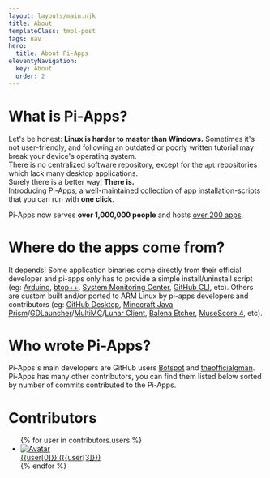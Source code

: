 ```yaml
---
layout: layouts/main.njk
title: About
templateClass: tmpl-post
tags: nav
hero:
  title: About Pi-Apps
eleventyNavigation:
  key: About
  order: 2
---
```

<div class="content">

# What is Pi-Apps?

Let's be honest: **Linux is harder to master than Windows.** Sometimes it's not user-friendly, and following an outdated or poorly written tutorial may break your device's operating system.  
There is no centralized software repository, except for the `apt` repositories which lack many desktop applications.  
Surely there is a better way! **There is.**  
Introducing Pi-Apps, a well-maintained collection of app installation-scripts that you can run with **one click**.

Pi-Apps now serves **over 1,000,000 people** and hosts [over 200 apps](/wiki/getting-started/apps-list/).

# Where do the apps come from?

It depends! Some application binaries come directly from their official developer and pi-apps only has to provide a simple install/uninstall script (eg: [Arduino](/wiki/getting-started/apps-list/#arduino), [btop++](/wiki/getting-started/apps-list/#btop++), [System Monitoring Center](/wiki/getting-started/apps-list/#system-monitoring-center), [GitHub CLI](/wiki/getting-started/apps-list/#github-cli), etc). Others are custom built and/or ported to ARM Linux by pi-apps developers and contributors (eg: [GitHub Desktop](/wiki/getting-started/apps-list/#github-desktop), [Minecraft Java Prism](/wiki/getting-started/apps-list/#minecraft-java-prism-launcher)/[GDLauncher](/wiki/getting-started/apps-list/#minecraft-java-gdlauncher)/[MultiMC](/wiki/getting-started/apps-list/#minecraft-java-multimc5)/[Lunar Client](/wiki/getting-started/apps-list/#minecraft-java-lunar), [Balena Etcher](/wiki/getting-started/apps-list/#balenaetcher), [MuseScore 4](/wiki/getting-started/apps-list/#musescore), etc).

# Who wrote Pi-Apps?

Pi-Apps's main developers are GitHub users [Botspot](https://github.com/Botspot) and [theofficialgman](https://github.com/theofficialgman). Pi-Apps has many other contributors, you can find them listed below sorted by number of commits contributed to the Pi-Apps.

</div>
<div class="infobox top">

# Contributors

<ul class="user-list">
  {% for user in contributors.users %}
  <li class="user-info">
    <a href="{{user[2]}}">
      <img src="{{user[1]}}" alt="Avatar">
      <div class="user-info-overlay">
        <div class="user-name">{{user[0]}}
        ({{user[3]}})</div>
      </div>
    </a>
  </li>
  {% endfor %}
</ul>
</div>
